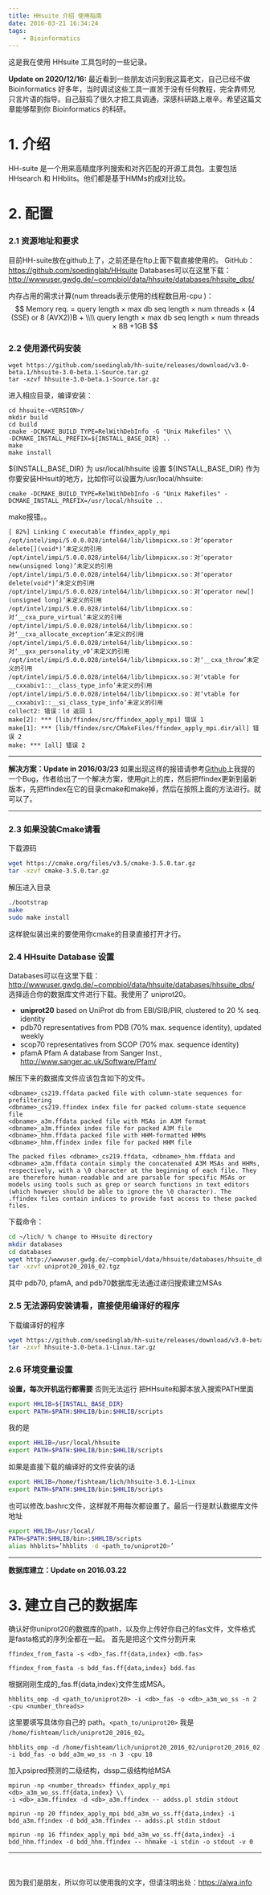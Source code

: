 ```yaml
---
title: HHsuite 介绍 使用指南
date: 2016-03-21 16:34:24
tags:
    - Bioinformatics
---
```


这是我在使用 HHsuite 工具包时的一些记录。

**Update on 2020/12/16:**
最近看到一些朋友访问到我这篇老文，自己已经不做 Bioinformatics 好多年，当时调试这些工具一直苦于没有任何教程，完全靠师兄只言片语的指导。自己鼓捣了很久才把工具调通，深感科研路上艰辛。希望这篇文章能够帮到你 Bioinformatics 的科研。

<!-- more -->

# 1. 介绍
HH-suite 是一个用来高精度序列搜索和对齐匹配的开源工具包。主要包括 HHsearch 和 HHblits。他们都是基于HMMs的成对比较。


# 2. 配置
### 2.1 资源地址和要求
目前HH-suite放在github上了，之前还是在ftp上面下载直接使用的。
GitHub：https://github.com/soedinglab/HHsuite
Databases可以在这里下载：http://wwwuser.gwdg.de/~compbiol/data/hhsuite/databases/hhsuite_dbs/

内存占用的需求计算(num threads表示使用的线程数目用-cpu <int>)：
$$
Memory req. = query length × max db seq length × num threads × (4 (SSE) or 8 (AVX2))B + \\\\
query length × max db seq length × num threads × 8B +1GB
$$

### 2.2 使用源代码安装

```
wget https://github.com/soedinglab/hh-suite/releases/download/v3.0-beta.1/hhsuite-3.0-beta.1-Source.tar.gz
tar -xzvf hhsuite-3.0-beta.1-Source.tar.gz
```
进入相应目录，编译安装：
```
cd hhsuite-<VERSION>/
mkdir build
cd build
cmake -DCMAKE_BUILD_TYPE=RelWithDebInfo -G "Unix Makefiles" \\
-DCMAKE_INSTALL_PREFIX=${INSTALL_BASE_DIR} ..
make
make install
```
\${INSTALL_BASE_DIR} 为 usr/local/hhsuite
设置 \${INSTALL_BASE_DIR} 作为你要安装HHsuit的地方，比如你可以设置为/usr/local/hhsuite:
```
cmake -DCMAKE_BUILD_TYPE=RelWithDebInfo -G "Unix Makefiles" -DCMAKE_INSTALL_PREFIX=/usr/local/hhsuite ..
```
make报错。。

```
[ 82%] Linking C executable ffindex_apply_mpi
/opt/intel/impi/5.0.0.028/intel64/lib/libmpicxx.so：对‘operator delete[](void*)’未定义的引用
/opt/intel/impi/5.0.0.028/intel64/lib/libmpicxx.so：对‘operator new(unsigned long)’未定义的引用
/opt/intel/impi/5.0.0.028/intel64/lib/libmpicxx.so：对‘operator delete(void*)’未定义的引用
/opt/intel/impi/5.0.0.028/intel64/lib/libmpicxx.so：对‘operator new[](unsigned long)’未定义的引用
/opt/intel/impi/5.0.0.028/intel64/lib/libmpicxx.so：对‘__cxa_pure_virtual’未定义的引用
/opt/intel/impi/5.0.0.028/intel64/lib/libmpicxx.so：对‘__cxa_allocate_exception’未定义的引用
/opt/intel/impi/5.0.0.028/intel64/lib/libmpicxx.so：对‘__gxx_personality_v0’未定义的引用
/opt/intel/impi/5.0.0.028/intel64/lib/libmpicxx.so：对‘__cxa_throw’未定义的引用
/opt/intel/impi/5.0.0.028/intel64/lib/libmpicxx.so：对‘vtable for __cxxabiv1::__class_type_info’未定义的引用
/opt/intel/impi/5.0.0.028/intel64/lib/libmpicxx.so：对‘vtable for __cxxabiv1::__si_class_type_info’未定义的引用
collect2: 错误：ld 返回 1
make[2]: *** [lib/ffindex/src/ffindex_apply_mpi] 错误 1
make[1]: *** [lib/ffindex/src/CMakeFiles/ffindex_apply_mpi.dir/all] 错误 2
make: *** [all] 错误 2

```

---
**解决方案：Update in 2016/03/23**
如果出现这样的报错请参考[Github](https://github.com/soedinglab/hh-suite/issues/6)上我提的一个Bug，作者给出了一个解决方案，使用git上的库，然后把ffindex更新到最新版本，先把ffindex在它的目录cmake和make掉，然后在按照上面的方法进行。就可以了。

---

### 2.3 如果没装Cmake请看
下载源码
```bash
wget https://cmake.org/files/v3.5/cmake-3.5.0.tar.gz
tar -xzvf cmake-3.5.0.tar.gz
```


解压进入目录
```bash
./bootstrap
make      
sudo make install
```
这样貌似装出来的要使用你cmake的目录直接打开才行。
### 2.4 HHsuite Database 设置
Databases可以在这里下载：http://wwwuser.gwdg.de/~compbiol/data/hhsuite/databases/hhsuite_dbs/
选择适合你的数据库文件进行下载。我使用了 uniprot20。

+ **uniprot20** based on UniProt db from EBI/SIB/PIR, clustered to 20 % seq. identity
+ pdb70 representatives from PDB (70% max. sequence identity), updated weekly
+ scop70 representatives from SCOP (70% max. sequence identity)
+ pfamA Pfam A database from Sanger Inst., http://www.sanger.ac.uk/Software/Pfam/

解压下来的数据库文件应该包含如下的文件。
```
<dbname>_cs219.ffdata packed file with column-state sequences for prefiltering
<dbname>_cs219.ffindex index file for packed column-state sequence file
<dbname>_a3m.ffdata packed file with MSAs in A3M format
<dbname>_a3m.ffindex index file for packed A3M file
<dbname>_hhm.ffdata packed file with HHM-formatted HMMs
<dbname>_hhm.ffindex index file for packed HHM file
```

    The packed files <dbname>_cs219.ffdata, <dbname>_hhm.ffdata and <dbname>_a3m.ffdata contain simply the concatenated A3M MSAs and HHMs, respectively, with a \0 character at the beginning of each file. They are therefore human-readable and are parsable for specific MSAs or models using tools such as grep or search functions in text editors (which however should be able to ignore the \0 character). The .ffindex files contain indices to provide fast access to these packed files.
    
下载命令：
```bash
cd ~/lich/ % change to HHsuite directory
mkdir databases
cd databases
wget http://wwwuser.gwdg.de/~compbiol/data/hhsuite/databases/hhsuite_dbs/uniprot20_2015_06.tgz
tar -xzvf uniprot20_2016_02.tgz
```
其中 pdb70, pfamA, and pdb70数据库无法通过递归搜索建立MSAs

### 2.5 无法源码安装请看，直接使用编译好的程序
下载编译好的程序
```bash
wget https://github.com/soedinglab/hh-suite/releases/download/v3.0-beta.1/hhsuite-3.0-beta.1-Linux.tar.gz
tar -zxvf hhsuite-3.0-beta.1-Linux.tar.gz 
```

### 2.6 环境变量设置
**设置，每次开机运行都需要**
否则无法运行
把HHsuite和脚本放入搜索PATH里面
```bash
export HHLIB=${INSTALL_BASE_DIR}
export PATH=$PATH:$HHLIB/bin:$HHLIB/scripts
```
我的是
```bash
export HHLIB=/usr/local/hhsuite
export PATH=$PATH:$HHLIB/bin:$HHLIB/scripts
```
如果是直接下载的编译好的文件安装的话
```bash
export HHLIB=/home/fishteam/lich/hhsuite-3.0.1-Linux
export PATH=$PATH:$HHLIB/bin:$HHLIB/scripts
```

也可以修改.bashrc文件，这样就不用每次都设置了。最后一行是默认数据库文件地址

```bash
export HHLIB=/usr/local/
PATH=$PATH:$HHLIB/bin>:$HHLIB/scripts
alias hhblits=’hhblits -d <path_to/uniprot20>’
```

---
**数据库建立：Update on 2016.03.22**
# 3. 建立自己的数据库
确认好你uniprot20的数据库的path，以及你上传好你自己的fas文件，文件格式是fasta格式的序列全都在一起。
首先是把这个文件分割开来
```
ffindex_from_fasta -s <db>_fas.ff{data,index} <db.fas>
```

```
ffindex_from_fasta -s bdd_fas.ff{data,index} bdd.fas
```
根据刚刚生成的<db>_fas.ff{data,index}文件生成MSA。
```
hhblits_omp -d <path_to/uniprot20> -i <db>_fas -o <db>_a3m_wo_ss -n 2 -cpu <number_threads>
```

这里要填写具体你自己的 path。`<path_to/uniprot20>` 我是 `/home/fishteam/lich/uniprot20_2016_02`。

```
hhblits_omp -d /home/fishteam/lich/uniprot20_2016_02/uniprot20_2016_02 -i bdd_fas -o bdd_a3m_wo_ss -n 3 -cpu 18

```
加入psipred预测的二级结构，dssp二级结构给MSA
```
mpirun -np <number_threads> ffindex_apply_mpi <db>_a3m_wo_ss.ff{data,index} \\
-i <db>_a3m.ffindex -d <db>_a3m.ffindex -- addss.pl stdin stdout
```
```
mpirun -np 20 ffindex_apply_mpi bdd_a3m_wo_ss.ff{data,index} -i bdd_a3m.ffindex -d bdd_a3m.ffindex -- addss.pl stdin stdout 
```

```
mpirun -np 16 ffindex_apply_mpi bdd_a3m_wo_ss.ff{data,index} -i bdd_hhm.ffindex -d bdd_hhm.ffindex -- hhmake -i stdin -o stdout -v 0
```


----
　

因为我们是朋友，所以你可以使用我的文字，但请注明出处：https://alwa.info
